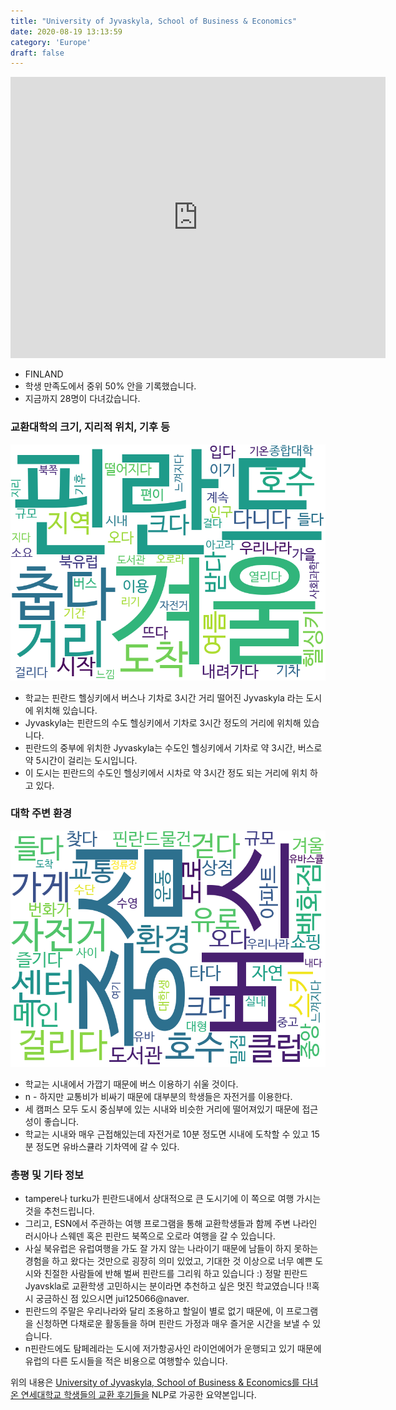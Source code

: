 ```yaml
---
title: "University of Jyvaskyla, School of Business & Economics"
date: 2020-08-19 13:13:59
category: 'Europe'
draft: false
---
```


<iframe
width="600"
height="450"
frameborder="0" style="border:0"
src="https://www.google.com/maps/embed/v1/place?key=AIzaSyC9e1AME-pVmWC4hBpFdu5S4dKzyepa3HQ&q=University+of+Jyvaskyla,+School+of+Business+&+Economics&center=62.2365317,25.7316336&zoom=14" allowfullscreen>
</iframe>

* FINLAND
* 학생 만족도에서 중위 50% 안을 기록했습니다.
* 지금까지 28명이 다녀갔습니다. 

### 교환대학의 크기, 지리적 위치, 기후 등

![gen_info-WordCloud](../univ_wordclouds_okt/gen_info/FI000009_gen_info_okt.png)

* 학교는 핀란드 헬싱키에서 버스나 기차로 3시간 거리 떨어진 Jyvaskyla 라는 도시에 위치해 있습니다.
* Jyvaskyla는 핀란드의 수도 헬싱키에서 기차로 3시간 정도의 거리에 위치해 있습니다.
* 핀란드의 중부에 위치한 Jyvaskyla는 수도인 헬싱키에서 기차로 약 3시간, 버스로 약 5시간이 걸리는 도시입니다.
* 이 도시는 핀란드의 수도인 헬싱키에서 시차로 약 3시간 정도 되는 거리에 위치 하고 있다.


### 대학 주변 환경

![env_info-WordCloud](../univ_wordclouds_okt/env_info/FI000009_env_info_okt.png)

* 학교는 시내에서 가깝기 때문에 버스 이용하기 쉬울 것이다.
* n - 하지만 교통비가 비싸기 때문에 대부분의 학생들은 자전거를 이용한다.
* 세 캠퍼스 모두 도시 중심부에 있는 시내와 비슷한 거리에 떨어져있기 때문에 접근성이 좋습니다.
* 학교는 시내와 매우 근접해있는데 자전거로 10분 정도면 시내에 도착할 수 있고 15분 정도면 유바스큘라 기차역에 갈 수 있다.


### 총평 및 기타 정보 
* tampere나 turku가 핀란드내에서 상대적으로 큰 도시기에 이 쪽으로 여행 가시는 것을 추천드립니다.
* 그리고, ESN에서 주관하는 여행 프로그램을 통해 교환학생들과 함께 주변 나라인 러시아나 스웨덴 혹은 핀란드 북쪽으로 오로라 여행을 갈 수 있습니다.
* 사실 북유럽은 유럽여행을 가도 잘 가지 않는 나라이기 때문에 남들이 하지 못하는 경험을 하고 왔다는 것만으로 굉장히 의미 있었고, 기대한 것 이상으로 너무 예쁜 도시와 친절한 사람들에 반해 벌써 핀란드를 그리워 하고 있습니다 :) 정말 핀란드 Jyavskla로 교환학생 고민하시는 분이라면 추천하고 싶은 멋진 학교였습니다 !!혹시 궁금하신 점 있으시면 jui125066@naver.
* 핀란드의 주말은 우리나라와 달리 조용하고 할일이 별로 없기 때문에, 이 프로그램을 신청하면 다채로운 활동들을 하며 핀란드 가정과 매우 즐거운 시간을 보낼 수 있습니다.
* n핀란드에도 탐페레라는 도시에 저가항공사인 라이언에어가 운행되고 있기 때문에 유럽의 다른 도시들을 적은 비용으로 여행할수 있습니다.


위의 내용은 [University of Jyvaskyla, School of Business & Economics를 다녀온 연세대학교 학생들의 교환 후기들을](http://oia.yonsei.ac.kr/partner/expReport.asp?ucode=FI000009&bgbn=A) NLP로 가공한 요약본입니다. 
